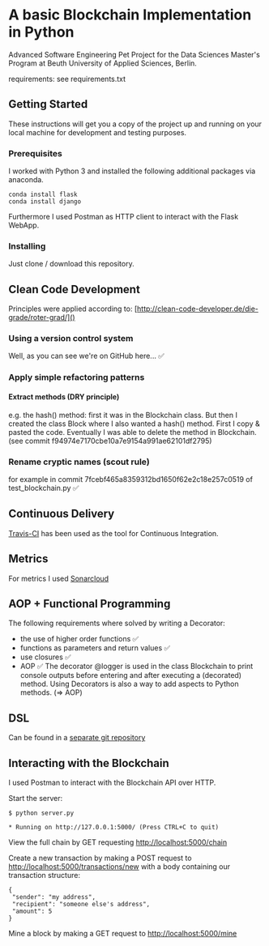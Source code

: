 # A basic Blockchain Implementation in Python 

Advanced Software Engineering Pet Project
for the Data Sciences Master's Program at Beuth University of Applied Sciences, Berlin.

requirements: see requirements.txt

## Getting Started

These instructions will get you a copy of the project up and running on your local machine for development and testing purposes.

### Prerequisites

I worked with Python 3 and installed the following additional packages via anaconda.

```
conda install flask
conda install django
```

Furthermore I used Postman as HTTP client to interact with the Flask WebApp.

### Installing

Just clone / download this repository.

## Clean Code Development

Principles were applied according to: [http://clean-code-developer.de/die-grade/roter-grad/]()

### Using a version control system 

Well, as you can see we're on GitHub here... :white_check_mark:

### Apply simple refactoring patterns

#### Extract methods (DRY principle)

e.g. the hash() method: first it was in the Blockchain class. 
But then I created the class Block where I also wanted a hash() method.
First I copy & pasted the code. Eventually I was able to delete the method in Blockchain.
(see commit f94974e7170cbe10a7e9154a991ae62101df2795)

### Rename cryptic names (scout rule)

for example in commit 7fcebf465a8359312bd1650f62e2c18e257c0519 of test_blockchain.py :white_check_mark:

## Continuous Delivery

[Travis-CI](https://travis-ci.org/tripl3a/blockchain) has been used as the tool for Continuous Integration.

## Metrics

For metrics I used [Sonarcloud](https://sonarcloud.io/dashboard?id=tripl3a-github-token%3Aworking-copy)

## AOP + Functional Programming

The following requirements where solved by writing a Decorator:
* the use of higher order functions :white_check_mark:
* functions as parameters and return values :white_check_mark:
* use closures :white_check_mark:
* AOP :white_check_mark:
The decorator @logger is used in the class Blockchain to print console outputs 
before entering and after executing a (decorated) method. 
Using Decorators is also a way to add aspects to Python methods. (=> AOP)

## DSL

Can be found in a [separate git repository](https://github.com/tripl3a/dsl)

## Interacting with the Blockchain

I used Postman to interact with the Blockchain API over HTTP.

Start the server:
```
$ python server.py

* Running on http://127.0.0.1:5000/ (Press CTRL+C to quit)
```

View the full chain by GET requesting [http://localhost:5000/chain]()

Create a new transaction by making a POST request to
[http://localhost:5000/transactions/new]()
with a body containing our transaction structure:
```
{
 "sender": "my address",
 "recipient": "someone else's address",
 "amount": 5
}
```


Mine a block by making a GET request to [http://localhost:5000/mine]()
